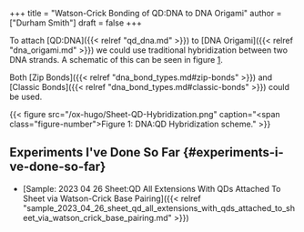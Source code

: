 +++
title = "Watson-Crick Bonding of QD:DNA to DNA Origami"
author = ["Durham Smith"]
draft = false
+++

To attach [QD:DNA]({{< relref "qd_dna.md" >}}) to [DNA Origami]({{< relref "dna_origami.md" >}}) we could use traditional hybridization between two DNA strands. A schematic of this can be seen in figure [1](#figure--fig:sheet-qd-hybridization).

Both [Zip Bonds]({{< relref "dna_bond_types.md#zip-bonds" >}}) and [Classic Bonds]({{< relref "dna_bond_types.md#classic-bonds" >}}) could be used.

<a id="figure--fig:sheet-qd-hybridization"></a>

{{< figure src="/ox-hugo/Sheet-QD-Hybridization.png" caption="<span class=\"figure-number\">Figure 1: </span>DNA:QD Hybridization scheme." >}}


## Experiments I've Done So Far {#experiments-i-ve-done-so-far}

-   [Sample: 2023 04 26 Sheet:QD All Extensions With QDs Attached To Sheet via Watson-Crick Base Pairing]({{< relref "sample_2023_04_26_sheet_qd_all_extensions_with_qds_attached_to_sheet_via_watson_crick_base_pairing.md" >}})
